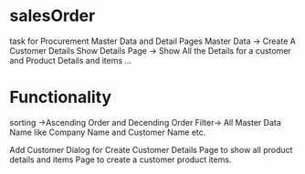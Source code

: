 # salesOrder
task for Procurement 
Master Data and Detail Pages 
Master Data -> Create A Customer Details Show
Details Page -> Show All the Details for a customer and Product Details and items ... 
<h1>Functionality</h1>
sorting ->Ascending Order and Decending Order
Filter-> All Master Data Name like Company Name and Customer Name etc.

Add Customer Dialog for Create Customer Details
Page to show all product details and items 
Page to create a customer product items.

